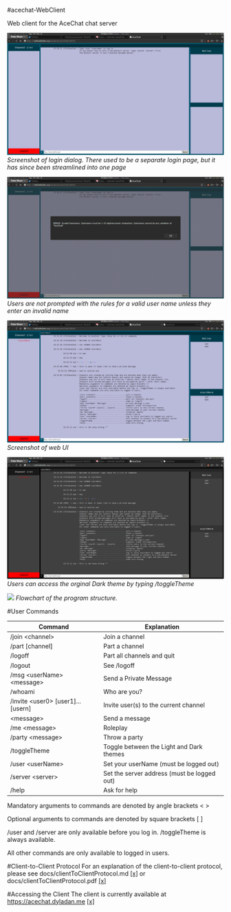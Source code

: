 #acechat-WebClient

Web client for the AceChat chat server

![](https://raw.githubusercontent.com/OakAces/acechat-WebClient/master/docs/images/screenshot22.png)
*Screenshot of login dialog. There used to be a separate login page, but
it has since been streamlined into one page*

![](https://raw.githubusercontent.com/OakAces/acechat-WebClient/master/docs/images/screenshot23.png)
*Users are not prompted with the rules for a valid user name unless they enter an invalid name*

![](https://raw.githubusercontent.com/OakAces/acechat-WebClient/master/docs/images/screenshot24.png)
*Screenshot of web UI*

![](https://raw.githubusercontent.com/OakAces/acechat-WebClient/master/docs/images/screenshot25.png)
*Users can access the orginal Dark theme by typing /toggleTheme*

![](https://raw.githubusercontent.com/OakAces/acechat-WebClient/master/docs/images/flowchart.png)
*Flowchart of the program structure.*


#User Commands

Command|Explanation
---|---
/join \<channel\>|Join a channel
/part [channel]|Part a channel
/logoff|Part all channels and quit
/logout|See /logoff
/msg \<userName\> \<message\>|Send a Private Message
/whoami|Who are you?
/invite \<user0\> [user1]...[usern]|Invite user(s) to the current channel
\<message\>|Send a message
/me \<message\>|Roleplay
/party \<message\>|Throw a party 
/toggleTheme|Toggle between the Light and Dark themes
/user \<userName\>|Set your userName (must be logged out)
/server \<server\>|Set the server address (must be logged out)
/help|Ask for help
Mandatory arguments to commands are denoted by angle brackets < >

Optional arguments to commands are denoted by square brackets [ ]

/user and /server are only available before you log in. /toggleTheme is always available.

All other commands are only available to logged in users.


#Client-to-Client Protocol
For an explanation of the client-to-client protocol, please see
docs/clientToClientProtocol.md [[x]](https://github.com/OakAces/acechat-WebClient/blob/master/docs/clientToClientProtocol.md) 
or docs/clientToClientProtocol.pdf [[x]](https://github.com/OakAces/acechat-WebClient/raw/master/docs/clientToClientProtocol.pdf)

#Accessing the Client
The client is currently available at https://acechat.dyladan.me [[x]](https://acechat.dyladan.me)

